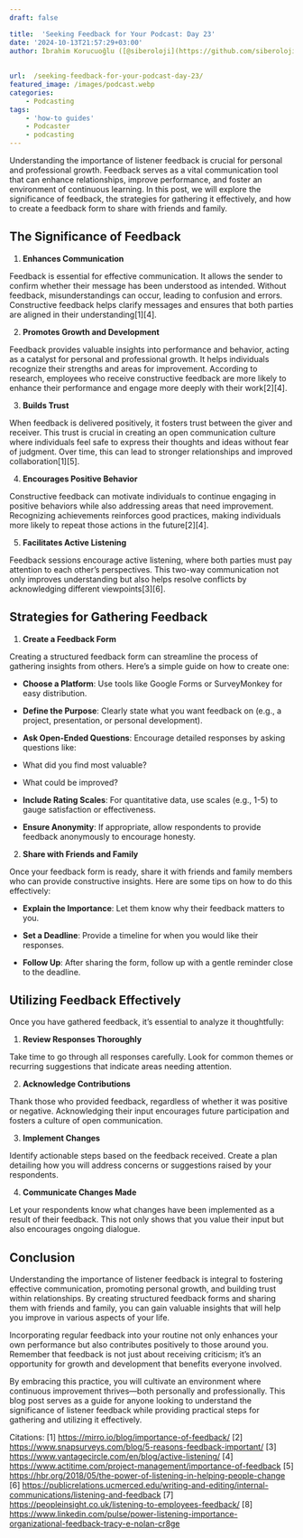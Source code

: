 ```yaml
---
draft: false

title:  'Seeking Feedback for Your Podcast: Day 23'
date: '2024-10-13T21:57:29+03:00'
author: İbrahim Korucuoğlu ([@siberoloji](https://github.com/siberoloji))
 
 
url:  /seeking-feedback-for-your-podcast-day-23/
featured_image: /images/podcast.webp
categories:
    - Podcasting
tags:
    - 'how-to guides'
    - Podcaster
    - podcasting
---
```

Understanding the importance of listener feedback is crucial for personal and professional growth. Feedback serves as a vital communication tool that can enhance relationships, improve performance, and foster an environment of continuous learning. In this post, we will explore the significance of feedback, the strategies for gathering it effectively, and how to create a feedback form to share with friends and family.

## The Significance of Feedback

1. **Enhances Communication**

Feedback is essential for effective communication. It allows the sender to confirm whether their message has been understood as intended. Without feedback, misunderstandings can occur, leading to confusion and errors. Constructive feedback helps clarify messages and ensures that both parties are aligned in their understanding[1][4].

2. **Promotes Growth and Development**

Feedback provides valuable insights into performance and behavior, acting as a catalyst for personal and professional growth. It helps individuals recognize their strengths and areas for improvement. According to research, employees who receive constructive feedback are more likely to enhance their performance and engage more deeply with their work[2][4].

3. **Builds Trust**

When feedback is delivered positively, it fosters trust between the giver and receiver. This trust is crucial in creating an open communication culture where individuals feel safe to express their thoughts and ideas without fear of judgment. Over time, this can lead to stronger relationships and improved collaboration[1][5].

4. **Encourages Positive Behavior**

Constructive feedback can motivate individuals to continue engaging in positive behaviors while also addressing areas that need improvement. Recognizing achievements reinforces good practices, making individuals more likely to repeat those actions in the future[2][4].

5. **Facilitates Active Listening**

Feedback sessions encourage active listening, where both parties must pay attention to each other’s perspectives. This two-way communication not only improves understanding but also helps resolve conflicts by acknowledging different viewpoints[3][6].

## Strategies for Gathering Feedback

1. **Create a Feedback Form**

Creating a structured feedback form can streamline the process of gathering insights from others. Here’s a simple guide on how to create one:
* **Choose a Platform**: Use tools like Google Forms or SurveyMonkey for easy distribution.

* **Define the Purpose**: Clearly state what you want feedback on (e.g., a project, presentation, or personal development).

* **Ask Open-Ended Questions**: Encourage detailed responses by asking questions like:

* What did you find most valuable?

* What could be improved?

* **Include Rating Scales**: For quantitative data, use scales (e.g., 1-5) to gauge satisfaction or effectiveness.

* **Ensure Anonymity**: If appropriate, allow respondents to provide feedback anonymously to encourage honesty.
2. **Share with Friends and Family**

Once your feedback form is ready, share it with friends and family members who can provide constructive insights. Here are some tips on how to do this effectively:
* **Explain the Importance**: Let them know why their feedback matters to you.

* **Set a Deadline**: Provide a timeline for when you would like their responses.

* **Follow Up**: After sharing the form, follow up with a gentle reminder close to the deadline.
## Utilizing Feedback Effectively

Once you have gathered feedback, it’s essential to analyze it thoughtfully:

1. **Review Responses Thoroughly**

Take time to go through all responses carefully. Look for common themes or recurring suggestions that indicate areas needing attention.

2. **Acknowledge Contributions**

Thank those who provided feedback, regardless of whether it was positive or negative. Acknowledging their input encourages future participation and fosters a culture of open communication.

3. **Implement Changes**

Identify actionable steps based on the feedback received. Create a plan detailing how you will address concerns or suggestions raised by your respondents.

4. **Communicate Changes Made**

Let your respondents know what changes have been implemented as a result of their feedback. This not only shows that you value their input but also encourages ongoing dialogue.

## Conclusion

Understanding the importance of listener feedback is integral to fostering effective communication, promoting personal growth, and building trust within relationships. By creating structured feedback forms and sharing them with friends and family, you can gain valuable insights that will help you improve in various aspects of your life.

Incorporating regular feedback into your routine not only enhances your own performance but also contributes positively to those around you. Remember that feedback is not just about receiving criticism; it’s an opportunity for growth and development that benefits everyone involved.

By embracing this practice, you will cultivate an environment where continuous improvement thrives—both personally and professionally.
This blog post serves as a guide for anyone looking to understand the significance of listener feedback while providing practical steps for gathering and utilizing it effectively.

Citations: [1] https://mirro.io/blog/importance-of-feedback/ [2] https://www.snapsurveys.com/blog/5-reasons-feedback-important/ [3] https://www.vantagecircle.com/en/blog/active-listening/ [4] https://www.actitime.com/project-management/importance-of-feedback [5] https://hbr.org/2018/05/the-power-of-listening-in-helping-people-change [6] https://publicrelations.ucmerced.edu/writing-and-editing/internal-communications/listening-and-feedback [7] https://peopleinsight.co.uk/listening-to-employees-feedback/ [8] https://www.linkedin.com/pulse/power-listening-importance-organizational-feedback-tracy-e-nolan-cr8ge
